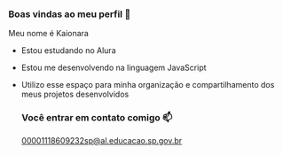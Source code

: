 ### Boas vindas ao meu perfil 🖤

Meu nome é Kaionara 

- Estou estudando no Alura 
- Estou me desenvolvendo na linguagem JavaScript
- Utilizo esse espaço para minha organização e compartilhamento dos meus projetos desenvolvidos

  ### Você entrar em contato comigo 📫

  00001118609232sp@al.educacao.sp.gov.br
